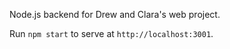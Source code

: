 Node.js backend for Drew and Clara's web project.

Run `npm start` to serve at `http://localhost:3001`.